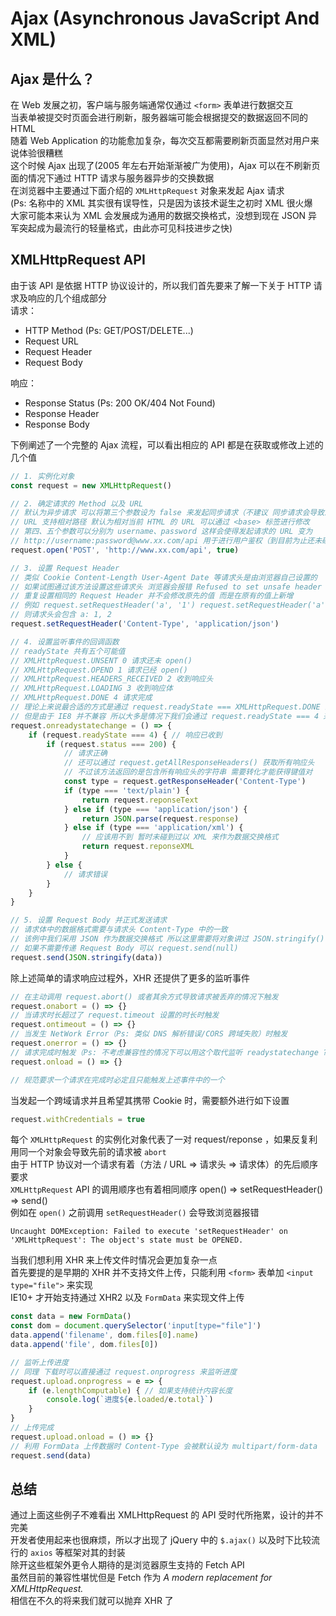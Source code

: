 # Ajax (Asynchronous JavaScript And XML)

## Ajax 是什么？
在 Web 发展之初，客户端与服务端通常仅通过 `<form>` 表单进行数据交互  
当表单被提交时页面会进行刷新，服务器端可能会根据提交的数据返回不同的 HTML  
随着 Web Application 的功能愈加复杂，每次交互都需要刷新页面显然对用户来说体验很糟糕  
这个时候 Ajax 出现了(2005 年左右开始渐渐被广为使用)，Ajax 可以在不刷新页面的情况下通过 HTTP 请求与服务器异步的交换数据  
 在浏览器中主要通过下面介绍的 `XMLHttpRequest` 对象来发起 Ajax 请求  
(Ps: 名称中的 XML 其实很有误导性，只是因为该技术诞生之初时 XML 很火爆  
大家可能本来认为 XML 会发展成为通用的数据交换格式，没想到现在 JSON 异军突起成为最流行的轻量格式，由此亦可见科技进步之快)

## XMLHttpRequest API
由于该 API 是依据 HTTP 协议设计的，所以我们首先要来了解一下关于 HTTP 请求及响应的几个组成部分  
请求：
* HTTP Method (Ps: GET/POST/DELETE...)
* Request URL
* Request Header
* Request Body

响应：
* Response Status (Ps: 200 OK/404 Not Found)
* Response Header
* Response Body

下例阐述了一个完整的 Ajax 流程，可以看出相应的 API 都是在获取或修改上述的几个值
```js
// 1. 实例化对象
const request = new XMLHttpRequest()

// 2. 确定请求的 Method 以及 URL
// 默认为异步请求 可以将第三个参数设为 false 来发起同步请求（不建议 同步请求会导致浏览器阻塞）
// URL 支持相对路径 默认为相对当前 HTML 的 URL 可以通过 <base> 标签进行修改
// 第四、五个参数可以分别为 username、password 这样会使得发起请求的 URL 变为
// http://username:password@www.xx.com/api 用于进行用户鉴权（到目前为止还未碰到过这种形式 感觉应该用不到）
request.open('POST', 'http://www.xx.com/api', true)

// 3. 设置 Request Header
// 类似 Cookie Content-Length User-Agent Date 等请求头是由浏览器自己设置的
// 如果试图通过该方法设置这些请求头 浏览器会报错 Refused to set unsafe header "XXX"
// 重复设置相同的 Request Header 并不会修改原先的值 而是在原有的值上新增
// 例如 request.setRequestHeader('a', '1') request.setRequestHeader('a', '2')
// 则请求头会包含 a: 1, 2
request.setRequestHeader('Content-Type', 'application/json')

// 4. 设置监听事件的回调函数
// readyState 共有五个可能值
// XMLHttpRequest.UNSENT 0 请求还未 open()
// XMLHttpRequest.OPEND 1 请求已经 open()
// XMLHttpRequest.HEADERS_RECEIVED 2 收到响应头
// XMLHttpRequest.LOADING 3 收到响应体
// XMLHttpRequest.DONE 4 请求完成
// 理论上来说最合适的方式是通过 request.readyState === XMLHttpRequest.DONE 来判断请求是否完成
// 但是由于 IE8 并不兼容 所以大多是情况下我们会通过 request.readyState === 4 来判断
request.onreadystatechange = () => {
	if (request.readyState === 4) { // 响应已收到
		if (request.status === 200) {
			// 请求正确
			// 还可以通过 request.getAllResponseHeaders() 获取所有响应头
			// 不过该方法返回的是包含所有响应头的字符串 需要转化才能获得键值对
			const type = request.getResponseHeader('Content-Type')
			if (type === 'text/plain') {
				return request.reponseText
			} else if (type === 'application/json') {
				return JSON.parse(request.response)
			} else if (type === 'application/xml') {
				// 应该用不到 暂时未碰到过以 XML 来作为数据交换格式
				return request.reponseXML
			}
		} else {
			// 请求错误
		}
	}
}

// 5. 设置 Request Body 并正式发送请求
// 请求体中的数据格式需要与请求头 Content-Type 中的一致
// 该例中我们采用 JSON 作为数据交换格式 所以这里需要将对象讲过 JSON.stringify() 处理
// 如果不需要传递 Request Body 可以 request.send(null)
request.send(JSON.stringify(data))
```
除上述简单的请求响应过程外，XHR 还提供了更多的监听事件
```js
// 在主动调用 request.abort() 或者其余方式导致请求被丢弃的情况下触发
request.onabort = () => {}
// 当请求时长超过了 request.timeout 设置的时长时触发
request.ontimeout = () => {}
// 当发生 NetWork Error（Ps: 类似 DNS 解析错误/CORS 跨域失败）时触发
request.onerror = () => {}
// 请求完成时触发（Ps: 不考虑兼容性的情况下可以用这个取代监听 readystatechange ?）
request.onload = () => {}

// 规范要求一个请求在完成时必定且只能触发上述事件中的一个
```

当发起一个跨域请求并且希望其携带 Cookie 时，需要额外进行如下设置
```js
request.withCredentials = true
```

每个 `XMLHttpRequest` 的实例化对象代表了一对 request/reponse ，如果反复利用同一个对象会导致先前的请求被 `abort`  
由于 HTTP 协议对一个请求有着（方法 / URL => 请求头 => 请求体）的先后顺序要求  
`XMLHttpRequest` API 的调用顺序也有着相同顺序 open() => setRequestHeader() => send()  
例如在 `open()` 之前调用 `setRequestHeader()` 会导致浏览器报错
```
Uncaught DOMException: Failed to execute 'setRequestHeader' on 'XMLHttpRequest': The object's state must be OPENED.
```

当我们想利用 XHR 来上传文件时情况会更加复杂一点  
首先要提的是早期的 XHR 并不支持文件上传，只能利用 `<form>` 表单加 `<input type="file">` 来实现  
IE10+ 才开始支持通过 XHR2 以及 `FormData` 来实现文件上传
```js
const data = new FormData()
const dom = document.querySelector('input[type="file"]')
data.append('filename', dom.files[0].name)
data.append('file', dom.files[0])

// 监听上传进度
// 同理 下载时可以直接通过 request.onprogress 来监听进度
request.upload.onprogress = e => {
	if (e.lengthComputable) { // 如果支持统计内容长度
		console.log(`进度${e.loaded/e.total}`)
	}
}
// 上传完成
request.upload.onload = () => {}
// 利用 FormData 上传数据时 Content-Type 会被默认设为 multipart/form-data
request.send(data)
```

## 总结
通过上面这些例子不难看出 XMLHttpRequest 的 API 受时代所拖累，设计的并不完美  
开发者使用起来也很麻烦，所以才出现了 jQuery 中的 `$.ajax()` 以及时下比较流行的 `axios` 等框架对其的封装  
除开这些框架外更令人期待的是浏览器原生支持的 Fetch API  
虽然目前的兼容性堪忧但是 Fetch 作为 *A modern replacement for XMLHttpRequest.*  
相信在不久的将来我们就可以抛弃 XHR 了

